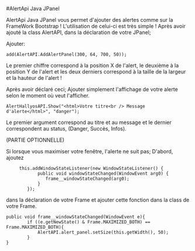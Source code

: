 #AlertApi Java JPanel

AlertApi Java JPanel vous permet d'ajouter des alertes comme sur la FrameWork Bootstrap !
L'utilisation de celui-ci est très simple !
Après avoir ajouté la class AlertAPI,
dans la déclaration de votre JPanel;

Ajouter: 

```
add(AlertAPI.AddAlertPanel(300, 64, 700, 50)); 
```
Le premier chiffre correspond à la position X de l'alert, le deuxième à la position Y de l'alert et les deux derniers correspond à la taille de la largeur et la hauteur de l'alert !

Après avoir déclaré ceci;
Ajouter simplement l'affichage de votre alerte selon le moment où veut l'afficher.

```
AlertHallyosAPI.Show("<html>Votre titre<br /> Message d'alerte</html>", "danger");
```

Le premier argument correspond au titre et au message et le dernier correspondent au status, (Danger, Succès, Infos).

(PARTIE OPTIONNELLE)

Si lorsque vous maximiser votre fenêtre, l'alerte ne suit pas;
D'abord, ajoutez
```
     this.addWindowStateListener(new WindowStateListener() {
	    	public void windowStateChanged(WindowEvent arg0) {
	    	   frame__windowStateChanged(arg0);
	    	}
	    });
```
dans la déclaration de votre Frame et ajouter cette fonction dans la class de votre Frame.

```
public void frame__windowStateChanged(WindowEvent e){
		if ((e.getNewState() & Frame.MAXIMIZED_BOTH) == Frame.MAXIMIZED_BOTH){
			AlertAPI.alert_panel.setSize(this.getWidth(), 50);
		}
}
```
